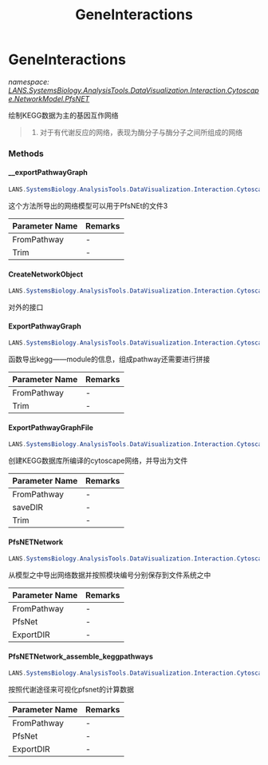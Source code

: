 ﻿---
title: GeneInteractions
---

# GeneInteractions
_namespace: [LANS.SystemsBiology.AnalysisTools.DataVisualization.Interaction.Cytoscape.NetworkModel.PfsNET](N-LANS.SystemsBiology.AnalysisTools.DataVisualization.Interaction.Cytoscape.NetworkModel.PfsNET.html)_

绘制KEGG数据为主的基因互作网络

> 
>  1. 对于有代谢反应的网络，表现为酶分子与酶分子之间所组成的网络
>  


### Methods

#### __exportPathwayGraph
```csharp
LANS.SystemsBiology.AnalysisTools.DataVisualization.Interaction.Cytoscape.NetworkModel.PfsNET.GeneInteractions.__exportPathwayGraph(LANS.SystemsBiology.Assembly.KEGG.Archives.Xml.XmlModel,System.Boolean)
```
这个方法所导出的网络模型可以用于PfsNEt的文件3

|Parameter Name|Remarks|
|--------------|-------|
|FromPathway|-|
|Trim|-|


#### CreateNetworkObject
```csharp
LANS.SystemsBiology.AnalysisTools.DataVisualization.Interaction.Cytoscape.NetworkModel.PfsNET.GeneInteractions.CreateNetworkObject(LANS.SystemsBiology.Assembly.KEGG.Archives.Xml.XmlModel)
```
对外的接口

#### ExportPathwayGraph
```csharp
LANS.SystemsBiology.AnalysisTools.DataVisualization.Interaction.Cytoscape.NetworkModel.PfsNET.GeneInteractions.ExportPathwayGraph(LANS.SystemsBiology.Assembly.KEGG.Archives.Xml.XmlModel,System.Boolean)
```
函数导出kegg——module的信息，组成pathway还需要进行拼接

|Parameter Name|Remarks|
|--------------|-------|
|FromPathway|-|
|Trim|-|


#### ExportPathwayGraphFile
```csharp
LANS.SystemsBiology.AnalysisTools.DataVisualization.Interaction.Cytoscape.NetworkModel.PfsNET.GeneInteractions.ExportPathwayGraphFile(LANS.SystemsBiology.Assembly.KEGG.Archives.Xml.XmlModel,System.String,System.Boolean)
```
创建KEGG数据库所编译的cytoscape网络，并导出为文件

|Parameter Name|Remarks|
|--------------|-------|
|FromPathway|-|
|saveDIR|-|
|Trim|-|


#### PfsNETNetwork
```csharp
LANS.SystemsBiology.AnalysisTools.DataVisualization.Interaction.Cytoscape.NetworkModel.PfsNET.GeneInteractions.PfsNETNetwork(LANS.SystemsBiology.Assembly.KEGG.Archives.Xml.XmlModel,System.Collections.Generic.IEnumerable{LANS.SystemsBiology.Toolkits.RNA_Seq.RTools.PfsNET.TabularArchives.SubNETCsvObject},System.String)
```
从模型之中导出网络数据并按照模块编号分别保存到文件系统之中

|Parameter Name|Remarks|
|--------------|-------|
|FromPathway|-|
|PfsNet|-|
|ExportDIR|-|


#### PfsNETNetwork_assemble_keggpathways
```csharp
LANS.SystemsBiology.AnalysisTools.DataVisualization.Interaction.Cytoscape.NetworkModel.PfsNET.GeneInteractions.PfsNETNetwork_assemble_keggpathways(LANS.SystemsBiology.Assembly.KEGG.Archives.Xml.XmlModel,System.Collections.Generic.IEnumerable{LANS.SystemsBiology.Toolkits.RNA_Seq.RTools.PfsNET.TabularArchives.SubNETCsvObject},System.String)
```
按照代谢途径来可视化pfsnet的计算数据

|Parameter Name|Remarks|
|--------------|-------|
|FromPathway|-|
|PfsNet|-|
|ExportDIR|-|



